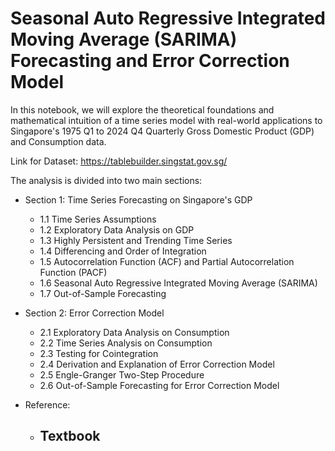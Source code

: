 # Seasonal Auto Regressive Integrated Moving Average (SARIMA) Forecasting and Error Correction Model 

In this notebook, we will explore the theoretical foundations and mathematical intuition of a time series model with real-world applications to Singapore's 1975 Q1 to 2024 Q4 Quarterly Gross Domestic Product (GDP) and Consumption data.

Link for Dataset: https://tablebuilder.singstat.gov.sg/

The analysis is divided into two main sections:

- Section 1: Time Series Forecasting on Singapore's GDP 

  - 1.1 Time Series Assumptions
  - 1.2 Exploratory Data Analysis on GDP
  - 1.3 Highly Persistent and Trending Time Series
  - 1.4 Differencing and Order of Integration
  - 1.5 Autocorrelation Function (ACF) and Partial Autocorrelation Function (PACF)
  - 1.6 Seasonal Auto Regressive Integrated Moving Average (SARIMA)
  - 1.7 Out-of-Sample Forecasting

- Section 2: Error Correction Model

  - 2.1 Exploratory Data Analysis on Consumption
  - 2.2 Time Series Analysis on Consumption
  - 2.3 Testing for Cointegration
  - 2.4 Derivation and Explanation of Error Correction Model
  - 2.5 Engle-Granger Two-Step Procedure
  - 2.6 Out-of-Sample Forecasting for Error Correction Model

- Reference:

  - Textbook
      - 
